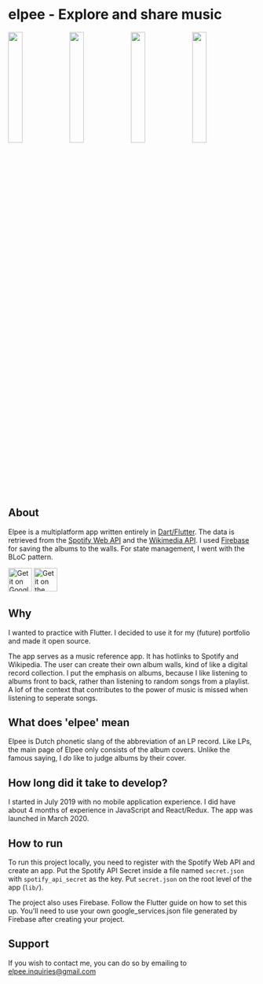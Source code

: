 # elpee - Explore and share music


<img src="./assets/screenshots/screenshot1.jpg" width=24%/> <img src="./assets/screenshots/screenshot2.jpg" width=24%/> <img src="./assets/screenshots/screenshot3.jpg" width=24%/> <img src="./assets/screenshots/screenshot4.jpg" width=24%/>


## About

Elpee is a multiplatform app written entirely in [Dart/Flutter](https://flutter.dev/). The data is retrieved from the [Spotify Web API](https://developer.spotify.com/documentation/web-api/) and the [Wikimedia API](https://www.mediawiki.org/wiki/API:Main_page). I used [Firebase](https://firebase.google.com/) for saving the albums to the walls. For state management, I went with the BLoC pattern.


<div>
    <a href='https://play.google.com/store/apps/details?id=com.tom.elpee'><img alt='Get it on Google Play' src='assets/buttons/google_play.png' height='48px'/></a>
    <a href='https://apps.apple.com/us/app/elpee/id1501845272?ls=1'><img alt='Get it on the App Store' src='assets/buttons/app_store.png' height='48px'/></a>
</div>

## Why

I wanted to practice with Flutter. I decided to use it for my (future) portfolio and made it open source.

The app serves as a music reference app. It has hotlinks to Spotify and Wikipedia. The user can create their own album walls, kind of like a digital record collection. I put the emphasis on albums, because I like listening to albums front to back, rather than listening to random songs from a playlist. A lof of the context that contributes to the power of music is missed when listening to seperate songs.

## What does 'elpee' mean

Elpee is Dutch phonetic slang of the abbreviation of an LP record. Like LPs, the main page of Elpee only consists of the album covers. Unlike the famous saying, I <i>do</i> like to judge albums by their cover.

## How long did it take to develop?

I started in July 2019 with no mobile application experience. I did have about 4 months of experience in JavaScript and React/Redux. The app was launched in March 2020.

## How to run

To run this project locally, you need to register with the Spotify Web API and create an app. Put the Spotify API Secret inside a file named `secret.json` with `spotify_api_secret` as the key. Put `secret.json` on the root level of the app (`lib/`).

The project also uses Firebase. Follow the Flutter guide on how to set this up. You'll need to use your own google_services.json file generated by Firebase after creating your project.

## Support

If you wish to contact me, you can do so by emailing to elpee.inquiries@gmail.com

